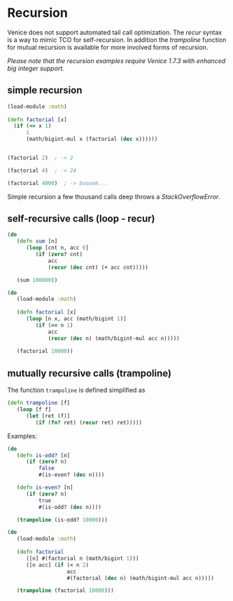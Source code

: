 # Recursion


Venice does not support automated tail call optimization. The _recur_ syntax 
is a way to mimic TCO for self-recursion. In addition the _trampoline_ function for 
mutual recursion is available for more involved forms of recursion.

_Please note that the recursion examples require Venice 1.7.3 with enhanced big 
integer support._

## simple recursion

```clojure
(load-module :math)
  
(defn factorial [x] 
  (if (<= x 1) 
      1 
      (math/bigint-mul x (factorial (dec x))))))


(factorial 2)  ; -> 2

(factorial 4)  ; -> 24

(factorial 4000)  ; -> boooom...
```

Simple recursion a few thousand calls deep throws a _StackOverflowError_.


## self-recursive calls (loop - recur)

```clojure
(do
   (defn sum [n]
      (loop [cnt n, acc 0]
         (if (zero? cnt)
             acc
             (recur (dec cnt) (+ acc cnt)))))

   (sum 100000))
```

```clojure
(do
   (load-module :math)
  
   (defn factorial [x]
      (loop [n x, acc (math/bigint 1)]
         (if (== n 1)
             acc
             (recur (dec n) (math/bigint-mul acc n)))))
    
   (factorial 10000))
```


## mutually recursive calls (trampoline)

The function `trampoline` is defined simplified as

```clojure
(defn trampoline [f] 
   (loop [f f]
      (let [ret (f)]
         (if (fn? ret) (recur ret) ret)))))
```

Examples:

```clojure
(do
   (defn is-odd? [n]
      (if (zero? n)
          false
          #(is-even? (dec n))))

   (defn is-even? [n]
      (if (zero? n)
          true
          #(is-odd? (dec n))))

   (trampoline (is-odd? 10000)))
```

```clojure
(do
   (load-module :math)
 
   (defn factorial
      ([n] #(factorial n (math/bigint 1)))
      ([n acc] (if (< n 2) 
                   acc 
                   #(factorial (dec n) (math/bigint-mul acc n)))))

   (trampoline (factorial 10000)))
```
